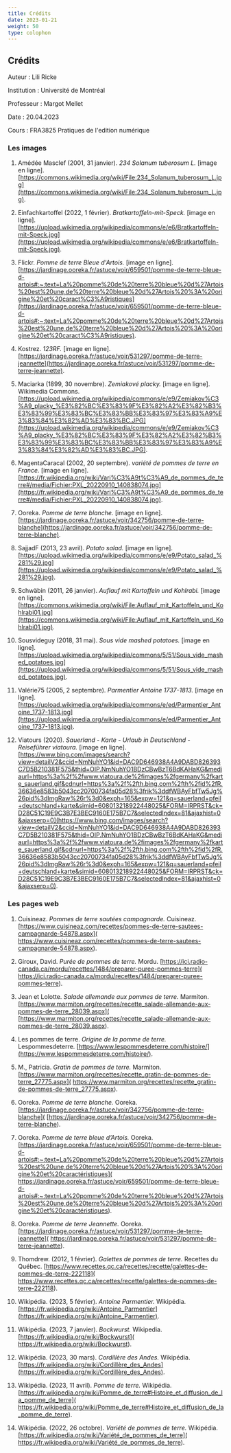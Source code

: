 ```yaml
---
title: Crédits
date: 2023-01-21
weight: 50
type: colophon
---
```


## **Crédits**



Auteur  :       Lili Ricke

Institution  :  Université de Montréal

Professeur  :   Margot Mellet

Date  :         20.04.2023

Cours  :        FRA3825 Pratiques de l'edition numérique



### **Les images**


1. Amédée Masclef (2001, 31 janvier). *234 Solanum tuberosum L.* [image en ligne]. [https://commons.wikimedia.org/wiki/File:234_Solanum_tuberosum_L.jpg](https://commons.wikimedia.org/wiki/File:234_Solanum_tuberosum_L.jpg).

2. Einfachkartoffel (2022, 1 février). *Bratkartoffeln-mit-Speck.* [image en ligne]. [https://upload.wikimedia.org/wikipedia/commons/e/e6/Bratkartoffeln-mit-Speck.jpg](https://upload.wikimedia.org/wikipedia/commons/e/e6/Bratkartoffeln-mit-Speck.jpg).

3. Flickr. *Pomme de terre Bleue d'Artois.* [image en ligne]. [https://jardinage.ooreka.fr/astuce/voir/659501/pomme-de-terre-bleue-d-artois#:~:text=La%20pomme%20de%20terre%20bleue%20d%27Artois%20est%20une,de%20terre%20bleue%20d%27Artois%20%3A%20origine%20et%20caract%C3%A9ristiques](https://jardinage.ooreka.fr/astuce/voir/659501/pomme-de-terre-bleue-d-artois#:~:text=La%20pomme%20de%20terre%20bleue%20d%27Artois%20est%20une,de%20terre%20bleue%20d%27Artois%20%3A%20origine%20et%20caract%C3%A9ristiques).

4. Kostrez. *123RF.* [image en ligne]. [https://jardinage.ooreka.fr/astuce/voir/531297/pomme-de-terre-jeannette](https://jardinage.ooreka.fr/astuce/voir/531297/pomme-de-terre-jeannette).

5. Maciarka (1899, 30 novembre). *Zemiakové placky.* [image en ligne]. Wikimedia Commons. [https://upload.wikimedia.org/wikipedia/commons/e/e9/Zemiakov%C3%A9_placky_%E3%82%BC%E3%83%9F%E3%82%A2%E3%82%B3%E3%83%99%E3%83%BC%E3%83%BB%E3%83%97%E3%83%A9%E3%83%84%E3%82%AD%E3%83%BC.JPG](https://upload.wikimedia.org/wikipedia/commons/e/e9/Zemiakov%C3%A9_placky_%E3%82%BC%E3%83%9F%E3%82%A2%E3%82%B3%E3%83%99%E3%83%BC%E3%83%BB%E3%83%97%E3%83%A9%E3%83%84%E3%82%AD%E3%83%BC.JPG).

6. MagentaCaracal (2002, 20 septembre). *variété de pommes de terre en France.* [image en ligne]. [https://fr.wikipedia.org/wiki/Vari%C3%A9t%C3%A9_de_pommes_de_terre#/media/Fichier:PXL_20220910_140838074.jpg](https://fr.wikipedia.org/wiki/Vari%C3%A9t%C3%A9_de_pommes_de_terre#/media/Fichier:PXL_20220910_140838074.jpg).

7. Ooreka. *Pomme de terre blanche.* [image en ligne]. [https://jardinage.ooreka.fr/astuce/voir/342756/pomme-de-terre-blanche](https://jardinage.ooreka.fr/astuce/voir/342756/pomme-de-terre-blanche).

8. SajjadF (2013, 23 avril). *Potato salad.* [image en ligne]. [https://upload.wikimedia.org/wikipedia/commons/e/e9/Potato_salad_%281%29.jpg](https://upload.wikimedia.org/wikipedia/commons/e/e9/Potato_salad_%281%29.jpg).

9. Schwäbin (2011, 26 janvier). *Auflauf mit Kartoffeln und Kohlrabi.* [image en ligne]. [https://commons.wikimedia.org/wiki/File:Auflauf_mit_Kartoffeln_und_Kohlrabi01.jpg](https://commons.wikimedia.org/wiki/File:Auflauf_mit_Kartoffeln_und_Kohlrabi01.jpg).

10. Sousvideguy (2018, 31 mai). *Sous vide mashed potatoes.* [image en ligne]. [https://upload.wikimedia.org/wikipedia/commons/5/51/Sous_vide_mashed_potatoes.jpg](https://upload.wikimedia.org/wikipedia/commons/5/51/Sous_vide_mashed_potatoes.jpg).

11. Valérie75 (2005, 2 septembre). *Parmentier Antoine 1737-1813.* [image en ligne]. [https://upload.wikimedia.org/wikipedia/commons/e/ed/Parmentier_Antoine_1737-1813.jpg](https://upload.wikimedia.org/wikipedia/commons/e/ed/Parmentier_Antoine_1737-1813.jpg).

12. Viatours (2020). *Sauerland - Karte - Urlaub in Deutschland - Reiseführer viatoura.* [image en ligne]. [https://www.bing.com/images/search?view=detailV2&ccid=NmNuhYO1&id=DAC9D646938A4A9DABD826393C7D5B210381F575&thid=OIP.NmNuhYO1BDzCBwBzT6BdKAHaKG&mediaurl=https%3a%2f%2fwww.viatoura.de%2fimages%2fgermany%2fkarte_sauerland.gif&cdnurl=https%3a%2f%2fth.bing.com%2fth%2fid%2fR.36636e8583b5043cc20700734fa05d28%3frik%3ddfWBAyFbfTw5Jg%26pid%3dImgRaw%26r%3d0&exph=165&expw=121&q=sauerland+pfeil+deutschland+karte&simid=608013218922448025&FORM=IRPRST&ck=D28C51C19E9C3B7E3BEC9160E175B7C7&selectedIndex=81&ajaxhist=0&ajaxserp=0](https://www.bing.com/images/search?view=detailV2&ccid=NmNuhYO1&id=DAC9D646938A4A9DABD826393C7D5B210381F575&thid=OIP.NmNuhYO1BDzCBwBzT6BdKAHaKG&mediaurl=https%3a%2f%2fwww.viatoura.de%2fimages%2fgermany%2fkarte_sauerland.gif&cdnurl=https%3a%2f%2fth.bing.com%2fth%2fid%2fR.36636e8583b5043cc20700734fa05d28%3frik%3ddfWBAyFbfTw5Jg%26pid%3dImgRaw%26r%3d0&exph=165&expw=121&q=sauerland+pfeil+deutschland+karte&simid=608013218922448025&FORM=IRPRST&ck=D28C51C19E9C3B7E3BEC9160E175B7C7&selectedIndex=81&ajaxhist=0&ajaxserp=0).

### **Les pages web**

1. Cuisineaz. *Pommes de terre sautées campagnarde.* Cuisineaz. [https://www.cuisineaz.com/recettes/pommes-de-terre-sautees-campagnarde-54878.aspx]( https://www.cuisineaz.com/recettes/pommes-de-terre-sautees-campagnarde-54878.aspx).

2. Giroux, David. *Purée de pommes de terre.* Mordu. [https://ici.radio-canada.ca/mordu/recettes/1484/preparer-puree-pommes-terre]( https://ici.radio-canada.ca/mordu/recettes/1484/preparer-puree-pommes-terre). 

3. Jean et Lolotte. *Salade allemande aux pommes de terre.* Marmiton. [https://www.marmiton.org/recettes/recette_salade-allemande-aux-pommes-de-terre_28039.aspx]( [https://www.marmiton.org/recettes/recette_salade-allemande-aux-pommes-de-terre_28039.aspx).

4. Les pommes de terre. *Origine de la pomme de terre.* Lespommesdeterre. [https://www.lespommesdeterre.com/histoire/](https://www.lespommesdeterre.com/histoire/).

5. M., Patricia. *Gratin de pommes de terre.* Marmiton. [https://www.marmiton.org/recettes/recette_gratin-de-pommes-de-terre_27775.aspx]( https://www.marmiton.org/recettes/recette_gratin-de-pommes-de-terre_27775.aspx).

6. Ooreka. *Pomme de terre blanche.* Ooreka. [https://jardinage.ooreka.fr/astuce/voir/342756/pomme-de-terre-blanche]( [https://jardinage.ooreka.fr/astuce/voir/342756/pomme-de-terre-blanche).

7. Ooreka. *Pomme de terre bleue d’Artois.* Ooreka. [https://jardinage.ooreka.fr/astuce/voir/659501/pomme-de-terre-bleue-d-artois#:~:text=La%20pomme%20de%20terre%20bleue%20d%27Artois%20est%20une,de%20terre%20bleue%20d%27Artois%20%3A%20origine%20et%20caractéristiques]( https://jardinage.ooreka.fr/astuce/voir/659501/pomme-de-terre-bleue-d-artois#:~:text=La%20pomme%20de%20terre%20bleue%20d%27Artois%20est%20une,de%20terre%20bleue%20d%27Artois%20%3A%20origine%20et%20caractéristiques).

8. Ooreka. *Pomme de terre Jeannette.* Ooreka. [https://jardinage.ooreka.fr/astuce/voir/531297/pomme-de-terre-jeannette]( https://jardinage.ooreka.fr/astuce/voir/531297/pomme-de-terre-jeannette).

9. Thomdrew. (2012, 1 février). *Galettes de pommes de terre.* Recettes du Québec. [https://www.recettes.qc.ca/recettes/recette/galettes-de-pommes-de-terre-222118]( https://www.recettes.qc.ca/recettes/recette/galettes-de-pommes-de-terre-222118).

10. Wikipédia. (2023, 5 février). *Antoine Parmentier.* Wikipédia. [https://fr.wikipedia.org/wiki/Antoine_Parmentier](https://fr.wikipedia.org/wiki/Antoine_Parmentier).

11. Wikipédia. (2023, 7 janvier). *Bockwurst.* Wikipedia. [https://fr.wikipedia.org/wiki/Bockwurst]( https://fr.wikipedia.org/wiki/Bockwurst).

12. Wikipédia. (2023, 30 mars). *Cordillère des Andes.* Wikipédia. [https://fr.wikipedia.org/wiki/Cordillère_des_Andes](https://fr.wikipedia.org/wiki/Cordillère_des_Andes).

13. Wikipédia. (2023, 11 avril). *Pomme de terre.* Wikipédia. [https://fr.wikipedia.org/wiki/Pomme_de_terre#Histoire_et_diffusion_de_la_pomme_de_terre]( https://fr.wikipedia.org/wiki/Pomme_de_terre#Histoire_et_diffusion_de_la_pomme_de_terre).

14. Wikipédia. (2022, 26 octobre). *Variété de pommes de terre.* Wikipédia. [https://fr.wikipedia.org/wiki/Variété_de_pommes_de_terre]( https://fr.wikipedia.org/wiki/Variété_de_pommes_de_terre).

